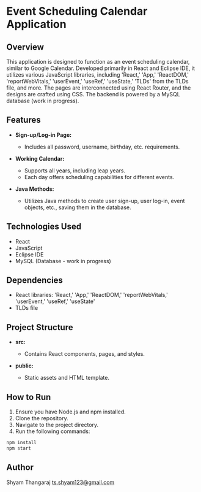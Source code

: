 # Event Scheduling Calendar Application

## Overview

This application is designed to function as an event scheduling calendar, similar to Google Calendar. Developed primarily in React and Eclipse IDE, it utilizes various JavaScript libraries, including 'React,' 'App,' 'ReactDOM,' 'reportWebVitals,' 'userEvent,' 'useRef,' 'useState,' 'TLDs' from the TLDs file, and more. The pages are interconnected using React Router, and the designs are crafted using CSS. The backend is powered by a MySQL database (work in progress).

## Features

- **Sign-up/Log-in Page:**
  - Includes all password, username, birthday, etc. requirements.

- **Working Calendar:**
  - Supports all years, including leap years.
  - Each day offers scheduling capabilities for different events.

- **Java Methods:**
  - Utilizes Java methods to create user sign-up, user log-in, event objects, etc., saving them in the database.

## Technologies Used

- React
- JavaScript
- Eclipse IDE
- MySQL (Database - work in progress)

## Dependencies

- React libraries: 'React,' 'App,' 'ReactDOM,' 'reportWebVitals,' 'userEvent,' 'useRef,' 'useState'
- TLDs file

## Project Structure

- **src:**
  - Contains React components, pages, and styles.
  
- **public:**
  - Static assets and HTML template.

## How to Run

1. Ensure you have Node.js and npm installed.
2. Clone the repository.
3. Navigate to the project directory.
4. Run the following commands:

```bash
npm install
npm start
```

## Author

Shyam Thangaraj ts.shyam123@gmail.com
